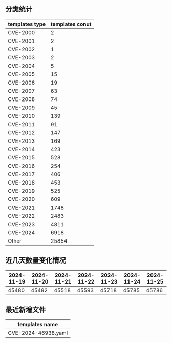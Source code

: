 ## 分类统计
| templates type | templates conut | 
| --- | --- |
| CVE-2000 | 2 |
| CVE-2001 | 2 |
| CVE-2002 | 1 |
| CVE-2003 | 2 |
| CVE-2004 | 5 |
| CVE-2005 | 15 |
| CVE-2006 | 19 |
| CVE-2007 | 63 |
| CVE-2008 | 74 |
| CVE-2009 | 45 |
| CVE-2010 | 139 |
| CVE-2011 | 91 |
| CVE-2012 | 147 |
| CVE-2013 | 169 |
| CVE-2014 | 423 |
| CVE-2015 | 528 |
| CVE-2016 | 254 |
| CVE-2017 | 406 |
| CVE-2018 | 453 |
| CVE-2019 | 525 |
| CVE-2020 | 609 |
| CVE-2021 | 1748 |
| CVE-2022 | 2483 |
| CVE-2023 | 4811 |
| CVE-2024 | 6918 |
| Other | 25854 |
## 近几天数量变化情况
|2024-11-19 | 2024-11-20 | 2024-11-21 | 2024-11-22 | 2024-11-23 | 2024-11-24 | 2024-11-25|
|--- | ------ | ------ | ------ | ------ | ------ | ---|
|45480 | 45492 | 45518 | 45593 | 45718 | 45785 | 45786|
## 最近新增文件
| templates name | 
| --- |
| CVE-2024-46938.yaml |
